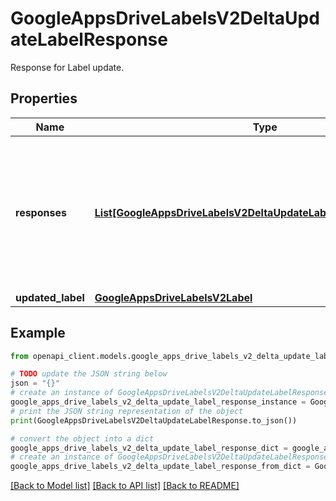 # GoogleAppsDriveLabelsV2DeltaUpdateLabelResponse

Response for Label update.

## Properties

Name | Type | Description | Notes
------------ | ------------- | ------------- | -------------
**responses** | [**List[GoogleAppsDriveLabelsV2DeltaUpdateLabelResponseResponse]**](GoogleAppsDriveLabelsV2DeltaUpdateLabelResponseResponse.md) | The reply of the updates. This maps 1:1 with the updates, although responses to some requests may be empty. | [optional] 
**updated_label** | [**GoogleAppsDriveLabelsV2Label**](GoogleAppsDriveLabelsV2Label.md) |  | [optional] 

## Example

```python
from openapi_client.models.google_apps_drive_labels_v2_delta_update_label_response import GoogleAppsDriveLabelsV2DeltaUpdateLabelResponse

# TODO update the JSON string below
json = "{}"
# create an instance of GoogleAppsDriveLabelsV2DeltaUpdateLabelResponse from a JSON string
google_apps_drive_labels_v2_delta_update_label_response_instance = GoogleAppsDriveLabelsV2DeltaUpdateLabelResponse.from_json(json)
# print the JSON string representation of the object
print(GoogleAppsDriveLabelsV2DeltaUpdateLabelResponse.to_json())

# convert the object into a dict
google_apps_drive_labels_v2_delta_update_label_response_dict = google_apps_drive_labels_v2_delta_update_label_response_instance.to_dict()
# create an instance of GoogleAppsDriveLabelsV2DeltaUpdateLabelResponse from a dict
google_apps_drive_labels_v2_delta_update_label_response_from_dict = GoogleAppsDriveLabelsV2DeltaUpdateLabelResponse.from_dict(google_apps_drive_labels_v2_delta_update_label_response_dict)
```
[[Back to Model list]](../README.md#documentation-for-models) [[Back to API list]](../README.md#documentation-for-api-endpoints) [[Back to README]](../README.md)


